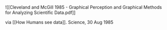 ![[Cleveland and McGill 1985 - Graphical Perception and Graphical Methods for Analyzing Scientific Data.pdf]]

via [[How Humans see data]]. Science, 30 Aug 1985